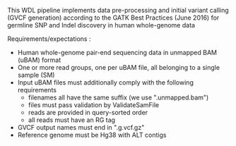 This WDL pipeline implements data pre-processing and initial variant calling (GVCF
generation) according to the GATK Best Practices (June 2016) for germline SNP and
Indel discovery in human whole-genome data

Requirements/expectations :
- Human whole-genome pair-end sequencing data in unmapped BAM (uBAM) format
- One or more read groups, one per uBAM file, all belonging to a single sample (SM)
- Input uBAM files must additionally comply with the following requirements
    - filenames all have the same suffix (we use ".unmapped.bam")
    - files must pass validation by ValidateSamFile
    - reads are provided in query-sorted order
    - all reads must have an RG tag
- GVCF output names must end in ".g.vcf.gz"
- Reference genome must be Hg38 with ALT contigs